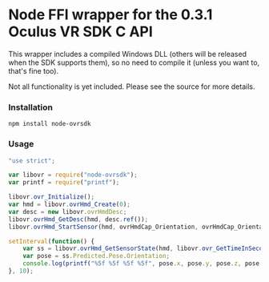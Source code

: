 
# Node FFI wrapper for the 0.3.1 Oculus VR SDK C API  

This wrapper includes a compiled Windows DLL (others will be released when the SDK supports them), so no need to compile it (unless you want to, that's fine too).

Not all functionality is yet included. Please see the source for more details.

### Installation

```
npm install node-ovrsdk
```

### Usage

```javascript
"use strict";

var libovr = require("node-ovrsdk");
var printf = require("printf");

libovr.ovr_Initialize();
var hmd = libovr.ovrHmd_Create(0);
var desc = new libovr.ovrHmdDesc;
libovr.ovrHmd_GetDesc(hmd, desc.ref());
libovr.ovrHmd_StartSensor(hmd, ovrHmdCap_Orientation, ovrHmdCap_Orientation);

setInterval(function() {
    var ss = libovr.ovrHmd_GetSensorState(hmd, libovr.ovr_GetTimeInSeconds());
    var pose = ss.Predicted.Pose.Orientation;
    console.log(printf("%5f %5f %5f %5f", pose.x, pose.y, pose.z, pose.w));
}, 10);
```